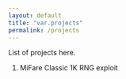 ```yaml
---
layout: default
title: "var.projects"
permalink: /projects
---
```


List of projects here.

1. MiFare Classic 1K RNG exploit
